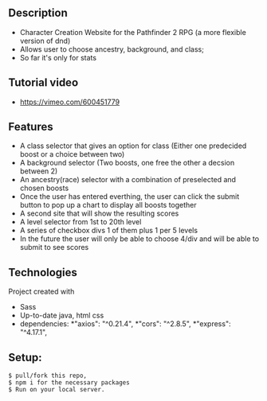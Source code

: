 ## Description
* Character Creation Website for the Pathfinder 2 RPG (a more flexible version of dnd)
* Allows user to choose ancestry, background, and class;
* So far it's only for stats

## Tutorial video
* https://vimeo.com/600451779

## Features
* A class selector that gives an option for class (Either one predecided boost or a choice between two)
* A background selector (Two boosts, one free the other a decsion between 2)
* An ancestry(race) selector with a combination of preselected and chosen boosts
* Once the user has entered everthing, the user can click the submit button to pop up a chart to display all boosts together
* A second site that will show the resulting scores
* A level selector from 1st to 20th level
* A series of checkbox divs 1 of them plus 1 per 5 levels
* In the future the user will only be able to choose 4/div and will be able to submit to see scores

## Technologies
Project created with
* Sass
* Up-to-date java, html css
* dependencies: 
    *"axios": "^0.21.4",
    *"cors": "^2.8.5",
    *"express": "^4.17.1",
    
 ## Setup: 
 ```
 $ pull/fork this repo,
 $ npm i for the necessary packages
 $ Run on your local server. 
 ```

